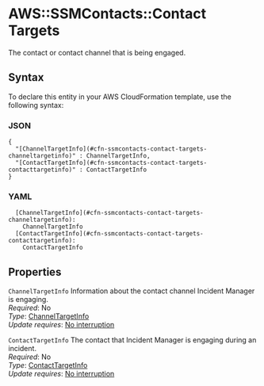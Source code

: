 # AWS::SSMContacts::Contact Targets<a name="aws-properties-ssmcontacts-contact-targets"></a>

The contact or contact channel that is being engaged\.

## Syntax<a name="aws-properties-ssmcontacts-contact-targets-syntax"></a>

To declare this entity in your AWS CloudFormation template, use the following syntax:

### JSON<a name="aws-properties-ssmcontacts-contact-targets-syntax.json"></a>

```
{
  "[ChannelTargetInfo](#cfn-ssmcontacts-contact-targets-channeltargetinfo)" : ChannelTargetInfo,
  "[ContactTargetInfo](#cfn-ssmcontacts-contact-targets-contacttargetinfo)" : ContactTargetInfo
}
```

### YAML<a name="aws-properties-ssmcontacts-contact-targets-syntax.yaml"></a>

```
  [ChannelTargetInfo](#cfn-ssmcontacts-contact-targets-channeltargetinfo): 
    ChannelTargetInfo
  [ContactTargetInfo](#cfn-ssmcontacts-contact-targets-contacttargetinfo): 
    ContactTargetInfo
```

## Properties<a name="aws-properties-ssmcontacts-contact-targets-properties"></a>

`ChannelTargetInfo`  <a name="cfn-ssmcontacts-contact-targets-channeltargetinfo"></a>
Information about the contact channel Incident Manager is engaging\.  
*Required*: No  
*Type*: [ChannelTargetInfo](aws-properties-ssmcontacts-contact-channeltargetinfo.md)  
*Update requires*: [No interruption](https://docs.aws.amazon.com/AWSCloudFormation/latest/UserGuide/using-cfn-updating-stacks-update-behaviors.html#update-no-interrupt)

`ContactTargetInfo`  <a name="cfn-ssmcontacts-contact-targets-contacttargetinfo"></a>
The contact that Incident Manager is engaging during an incident\.  
*Required*: No  
*Type*: [ContactTargetInfo](aws-properties-ssmcontacts-contact-contacttargetinfo.md)  
*Update requires*: [No interruption](https://docs.aws.amazon.com/AWSCloudFormation/latest/UserGuide/using-cfn-updating-stacks-update-behaviors.html#update-no-interrupt)